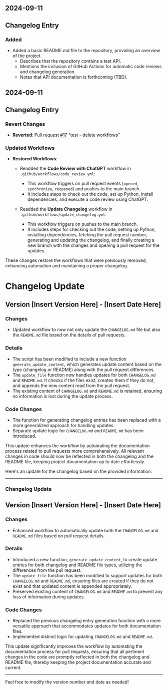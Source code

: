 

## 2024-09-11
## Changelog Entry

### Added
- Added a basic README.md file to the repository, providing an overview of the project.
  - Describes that the repository contains a test API.
  - Mentions the inclusion of GitHub Actions for automatic code reviews and changelog generation.
  - Notes that API documentation is forthcoming (TBD).


## 2024-09-11
## Changelog Entry

### Revert Changes
- **Reverted**: Pull request [#17](https://github.com/vkretov/ChatGPT-Test-Integration/pull/17) "test - delete workflows"
  
### Updated Workflows
- **Restored Workflows**:
  - Readded the **Code Review with ChatGPT** workflow in `.github/workflows/code_review.yml`:
    - This workflow triggers on pull request events (`opened`, `synchronize`, `reopened`) and pushes to the main branch.
    - It includes steps to check out the code, set up Python, install dependencies, and execute a code review using ChatGPT.
  
  - Readded the **Update Changelog** workflow in `.github/workflows/update_changelog.yml`:
    - This workflow triggers on pushes to the main branch.
    - It includes steps for checking out the code, setting up Python, installing dependencies, fetching the pull request number, generating and updating the changelog, and finally creating a new branch with the changes and opening a pull request for the updates. 

These changes restore the workflows that were previously removed, enhancing automation and maintaining a proper changelog.


# Changelog Update

## Version [Insert Version Here] - [Insert Date Here]

### Changes
- Updated workflow to now not only update the `CHANGELOG.md` file but also the `README.md` file based on the details of pull requests.

### Details
- The script has been modified to include a new function `generate_update_content`, which generates update content based on the type (changelog or README) along with the pull request differences.
- The `update_file` function now handles updates for both `CHANGELOG.md` and `README.md`. It checks if the files exist, creates them if they do not, and appends the new content read from the pull request.
- The existing content of `CHANGELOG.md` and `README.md` is retained, ensuring no information is lost during the update process.

### Code Changes
- The function for generating changelog entries has been replaced with a more generalized approach for handling updates.
- Separate update logic for `CHANGELOG.md` and `README.md` has been introduced.

This update enhances the workflow by automating the documentation process related to pull requests more comprehensively. All relevant changes in code should now be reflected in both the changelog and the README file, keeping project documentation up to date effortlessly.

Here's an update for the changelog based on the provided information:

---

### Changelog Update

## Version [Insert Version Here] - [Insert Date Here]

### Changes
- Enhanced workflow to automatically update both the `CHANGELOG.md` and `README.md` files based on pull request details.

### Details
- Introduced a new function, `generate_update_content`, to create update entries for both changelog and README file types, utilizing the differences from the pull request.
- The `update_file` function has been modified to support updates for both `CHANGELOG.md` and `README.md`, ensuring files are created if they do not exist and that updated content is appended appropriately.
- Preserved existing content of `CHANGELOG.md` and `README.md` to prevent any loss of information during updates.

### Code Changes
- Replaced the previous changelog entry generation function with a more versatile approach that accommodates updates for both documentation files.
- Implemented distinct logic for updating `CHANGELOG.md` and `README.md`.

This update significantly improves the workflow by automating the documentation process for pull requests, ensuring that all pertinent changes in the code are promptly reflected in both the changelog and README file, thereby keeping the project documentation accurate and current.

--- 

Feel free to modify the version number and date as needed!